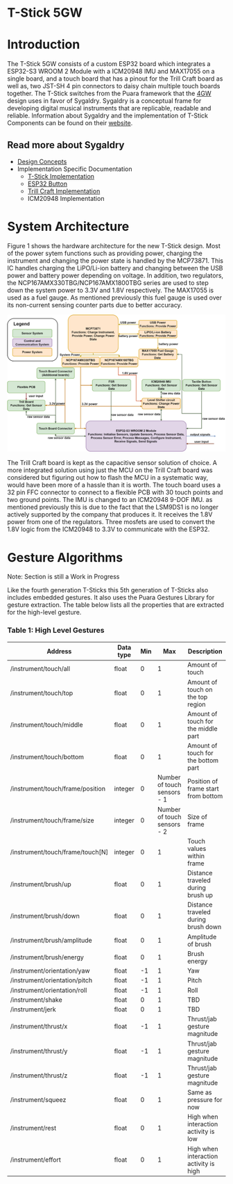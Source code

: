 # T-Stick 5GW

# Introduction

The T-Stick 5GW consists of a custom ESP32 board which integrates a ESP32-S3 WROOM 2 Module with a ICM20948 IMU and MAX17055 on a single board, and a touch board that has a pinout for the Trill Craft board as well as, two JST-SH 4 pin connectors to daisy chain multiple touch boards together. The T-Stick switches from the Puara framework that the [4GW](./T-Stick%204GW.md) design uses in favor of Sygaldry. Sygaldry is a conceptual frame for developing digital musical instruments that are replicable, readable and reliable. Information about Sygaldry and the implementation of T-Stick Components can be found on their [website](https://enchantedinstruments.com/).

## Read more about Sygaldry

* [Design Concepts](https://enchantedinstruments.com/page-docs-design_concepts.html)
* Implementation Specific Documentation
  * [T-Stick Implementation](https://enchantedinstruments.com/page-sygin-t_stick)
  * [ESP32 Button](https://enchantedinstruments.com/page-sygse-button.html)
  * [Trill Craft Implementation](https://enchantedinstruments.com/page-sygsa-trill_craft)
  * ICM20948 Implementation

# System Architecture

Figure 1 shows the hardware architecture for the new T-Stick design. Most of the power sytem functions such as providing power, charging the instrument and changing the power state is handled by the MCP73871. This IC handles charging the LiPO/Li-ion battery and changing between the USB power and battery power depending on voltage. In addition, two regulators, the NCP167AMX330TBG/NCP167AMX1800TBG series are used to step down the system power to 3.3V and 1.8V respectively. The MAX17055 is used as a fuel gauge. As mentioned previously this fuel gauge is used over its non-current sensing counter parts due to better accuracy.

 ![Figure 1: T-Stick 5GW Architecture](Images/TStick-HardwareArchitecture-Pro.png)

The Trill Craft board is kept as the capacitive sensor solution of choice. A more integrated solution using just the MCU on the Trill Craft board was considered but figuring out how to flash the MCU in a systematic way, would have been more of a hassle than it is worth. The touch board uses a 32 pin FFC connector to connect to a flexible PCB with 30 touch points and two ground points. The IMU is changed to an ICM20948 9-DOF IMU. as mentioned previously this is due to the fact that the LSM9DS1 is no longer actively supported by the company that produces it. It receives the 1.8V power from one of the regulators. Three mosfets are used to convert the 1.8V logic from the ICM20948 to 3.3V to communicate with the ESP32. 

# Gesture Algorithms

Note: Section is still a Work in Progress

Like the fourth generation T-Sticks this 5th generation of T-Sticks also includes embedded gestures. It also uses the Puara Gestures Library for gesture extraction. The table below lists all the properties that are extracted for the high-level gesture.

### Table 1: High Level Gestures

| Address | Data type | Min | Max | Description |
|----|----|----|----|----|
| /instrument/touch/all | float | 0 | 1 | Amount of touch |
| /instrument/touch/top | float | 0 | 1 | Amount of touch on the top region |
| /instrument/touch/middle | float | 0 | 1 | Amount of touch for the middle part |
| /instrument/touch/bottom | float | 0 | 1 | Amount of touch for the bottom part |
| /instrument/touch/frame/position | integer | 0 | Number of touch sensors - 1 | Position of frame start from bottom |
| /instrument/touch/frame/size | integer | 0 | Number of touch sensors - 2 | Size of frame |
| /instrument/touch/frame/touch\[N\] | integer | 0 | 1 | Touch values within frame |
| /instrument/brush/up | float | 0 | 1 | Distance traveled during brush up |
| /instrument/brush/down | float | 0 | 1 | Distance traveled during brush down |
| /instrument/brush/amplitude | float | 0 | 1 | Amplitude of brush |
| /instrument/brush/energy | float | 0 | 1 | Brush energy |
| /instrument/orientation/yaw | float | -1 | 1 | Yaw |
| /instrument/orientation/pitch | float | -1 | 1 | Pitch |
| /instrument/orientation/roll | float | -1 | 1 | Roll |
| /instrument/shake | float | 0 | 1 | TBD |
| /instrument/jerk | float | 0 | 1 | TBD |
| /instrument/thrust/x | float | -1 | 1 | Thrust/jab gesture magnitude |
| /instrument/thrust/y | float | -1 | 1 | Thrust/jab gesture magnitude |
| /instrument/thrust/z | float | -1 | 1 | Thrust/jab gesture magnitude |
| /instrument/squeez | float | 0 | 1 | Same as pressure for now |
| /instrument/rest | float | 0 | 1 | High when interaction activity is low |
| /instrument/effort | float | 0 | 1 | High when interaction activity is high |


